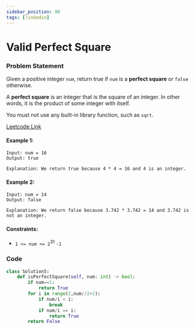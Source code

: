 ```yaml
---
sidebar_position: 90
tags: [linkedin]
---
```


# Valid Perfect Square

### Problem Statement

Given a positive integer `num`, return true if `num` is a **perfect square** or `false` otherwise.

A **perfect square** is an integer that is the square of an integer. In other words, it is the product of some integer with itself.

You must not use any built-in library function, such as `sqrt`.

[Leetcode Link](https://leetcode.com/problems/valid-perfect-square/)

#### Example 1:

```
Input: num = 16
Output: true

Explanation: We return true because 4 * 4 = 16 and 4 is an integer.
```

#### Example 2:

```
Input: num = 14
Output: false

Explanation: We return false because 3.742 * 3.742 = 14 and 3.742 is not an integer.
```

#### Constraints:

- `1 <= num <= 2`<sup>31</sup> `-1`

### Code

```python title="Python"
class Solution5:
    def isPerfectSquare(self, num: int) -> bool:
        if num==1:
            return True
        for i in range(2,num//2+1):
            if num/i < i:
                break
            if num/i == i:
                return True
        return False
```
